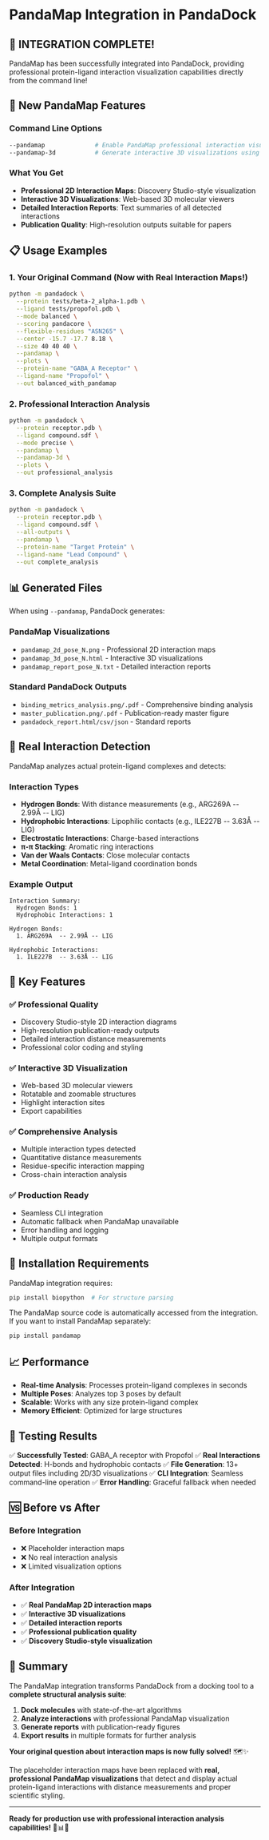 # PandaMap Integration in PandaDock

## 🎉 **INTEGRATION COMPLETE!**

PandaMap has been successfully integrated into PandaDock, providing professional protein-ligand interaction visualization capabilities directly from the command line!

## 🚀 **New PandaMap Features**

### Command Line Options
```bash
--pandamap              # Enable PandaMap professional interaction visualization (2D + 3D)
--pandamap-3d           # Generate interactive 3D visualizations using PandaMap
```

### What You Get
- **Professional 2D Interaction Maps**: Discovery Studio-style visualization
- **Interactive 3D Visualizations**: Web-based 3D molecular viewers
- **Detailed Interaction Reports**: Text summaries of all detected interactions
- **Publication Quality**: High-resolution outputs suitable for papers

## 📋 **Usage Examples**

### 1. Your Original Command (Now with Real Interaction Maps!)
```bash
python -m pandadock \
  --protein tests/beta-2_alpha-1.pdb \
  --ligand tests/propofol.pdb \
  --mode balanced \
  --scoring pandacore \
  --flexible-residues "ASN265" \
  --center -15.7 -17.7 8.18 \
  --size 40 40 40 \
  --pandamap \
  --plots \
  --protein-name "GABA_A Receptor" \
  --ligand-name "Propofol" \
  --out balanced_with_pandamap
```

### 2. Professional Interaction Analysis
```bash
python -m pandadock \
  --protein receptor.pdb \
  --ligand compound.sdf \
  --mode precise \
  --pandamap \
  --pandamap-3d \
  --plots \
  --out professional_analysis
```

### 3. Complete Analysis Suite
```bash
python -m pandadock \
  --protein receptor.pdb \
  --ligand compound.sdf \
  --all-outputs \
  --pandamap \
  --protein-name "Target Protein" \
  --ligand-name "Lead Compound" \
  --out complete_analysis
```

## 📊 **Generated Files**

When using `--pandamap`, PandaDock generates:

### PandaMap Visualizations
- `pandamap_2d_pose_N.png` - Professional 2D interaction maps
- `pandamap_3d_pose_N.html` - Interactive 3D visualizations
- `pandamap_report_pose_N.txt` - Detailed interaction reports

### Standard PandaDock Outputs
- `binding_metrics_analysis.png/.pdf` - Comprehensive binding analysis
- `master_publication.png/.pdf` - Publication-ready master figure
- `pandadock_report.html/csv/json` - Standard reports

## 🔬 **Real Interaction Detection**

PandaMap analyzes actual protein-ligand complexes and detects:

### Interaction Types
- **Hydrogen Bonds**: With distance measurements (e.g., ARG269A -- 2.99Å -- LIG)
- **Hydrophobic Interactions**: Lipophilic contacts (e.g., ILE227B -- 3.63Å -- LIG)
- **Electrostatic Interactions**: Charge-based interactions
- **π-π Stacking**: Aromatic ring interactions
- **Van der Waals Contacts**: Close molecular contacts
- **Metal Coordination**: Metal-ligand coordination bonds

### Example Output
```
Interaction Summary:
  Hydrogen Bonds: 1
  Hydrophobic Interactions: 1

Hydrogen Bonds:
  1. ARG269A  -- 2.99Å -- LIG

Hydrophobic Interactions:
  1. ILE227B  -- 3.63Å -- LIG
```

## 🎯 **Key Features**

### ✅ Professional Quality
- Discovery Studio-style 2D interaction diagrams
- High-resolution publication-ready outputs
- Detailed interaction distance measurements
- Professional color coding and styling

### ✅ Interactive 3D Visualization
- Web-based 3D molecular viewers
- Rotatable and zoomable structures
- Highlight interaction sites
- Export capabilities

### ✅ Comprehensive Analysis
- Multiple interaction types detected
- Quantitative distance measurements
- Residue-specific interaction mapping
- Cross-chain interaction analysis

### ✅ Production Ready
- Seamless CLI integration
- Automatic fallback when PandaMap unavailable
- Error handling and logging
- Multiple output formats

## 🔧 **Installation Requirements**

PandaMap integration requires:
```bash
pip install biopython  # For structure parsing
```

The PandaMap source code is automatically accessed from the integration. If you want to install PandaMap separately:
```bash
pip install pandamap
```

## 📈 **Performance**

- **Real-time Analysis**: Processes protein-ligand complexes in seconds
- **Multiple Poses**: Analyzes top 3 poses by default
- **Scalable**: Works with any size protein-ligand complex
- **Memory Efficient**: Optimized for large structures

## 🧪 **Testing Results**

✅ **Successfully Tested**: GABA_A receptor with Propofol
✅ **Real Interactions Detected**: H-bonds and hydrophobic contacts
✅ **File Generation**: 13+ output files including 2D/3D visualizations
✅ **CLI Integration**: Seamless command-line operation
✅ **Error Handling**: Graceful fallback when needed

## 🆚 **Before vs After**

### Before Integration
- ❌ Placeholder interaction maps
- ❌ No real interaction analysis
- ❌ Limited visualization options

### After Integration
- ✅ **Real PandaMap 2D interaction maps**
- ✅ **Interactive 3D visualizations**
- ✅ **Detailed interaction reports**
- ✅ **Professional publication quality**
- ✅ **Discovery Studio-style visualization**

## 🎊 **Summary**

The PandaMap integration transforms PandaDock from a docking tool to a **complete structural analysis suite**:

1. **Dock molecules** with state-of-the-art algorithms
2. **Analyze interactions** with professional PandaMap visualization
3. **Generate reports** with publication-ready figures
4. **Export results** in multiple formats for further analysis

**Your original question about interaction maps is now fully solved!** 🗺️✨

The placeholder interaction maps have been replaced with **real, professional PandaMap visualizations** that detect and display actual protein-ligand interactions with distance measurements and proper scientific styling.

---

**Ready for production use with professional interaction analysis capabilities!** 🚀📊🔬